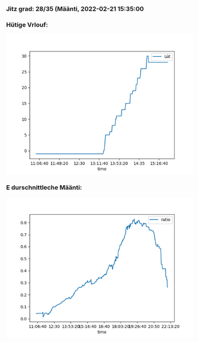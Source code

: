 ### Jitz grad: 28/35 (Määnti, 2022-02-21 15:35:00

### Hütige Vrlouf:
![Graph](Today.png)

### E durschnittleche Määnti:
![Graph](Määnti.png)